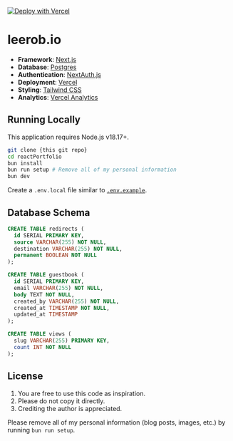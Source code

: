 [![Deploy with Vercel](https://vercel.com/button)](https://vercel.com/new/clone?repository-url=https%3A%2F%2Fgithub.com%2Fleerob%2Fleerob.io)

# leerob.io

- **Framework**: [Next.js](https://nextjs.org/)
- **Database**: [Postgres](https://vercel.com/postgres)
- **Authentication**: [NextAuth.js](https://next-auth.js.org)
- **Deployment**: [Vercel](https://vercel.com)
- **Styling**: [Tailwind CSS](https://tailwindcss.com)
- **Analytics**: [Vercel Analytics](https://vercel.com/analytics)

## Running Locally

This application requires Node.js v18.17+.

```bash
git clone {this git repo}
cd reactPortfolio
bun install
bun run setup # Remove all of my personal information
bun dev
```

Create a `.env.local` file similar to [`.env.example`](https://github.com/leerob/leerob.io/blob/main/.env.example).

## Database Schema

```sql
CREATE TABLE redirects (
  id SERIAL PRIMARY KEY,
  source VARCHAR(255) NOT NULL,
  destination VARCHAR(255) NOT NULL,
  permanent BOOLEAN NOT NULL
);

CREATE TABLE guestbook (
  id SERIAL PRIMARY KEY,
  email VARCHAR(255) NOT NULL,
  body TEXT NOT NULL,
  created_by VARCHAR(255) NOT NULL,
  created_at TIMESTAMP NOT NULL,
  updated_at TIMESTAMP
);

CREATE TABLE views (
  slug VARCHAR(255) PRIMARY KEY,
  count INT NOT NULL
);
```

## License

1. You are free to use this code as inspiration.
2. Please do not copy it directly.
3. Crediting the author is appreciated.

Please remove all of my personal information (blog posts, images, etc.) by running `bun run setup`.
